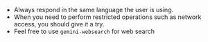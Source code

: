 - Always respond in the same language the user is using.
- When you need to perform restricted operations such as network access, you should give it a try.
- Feel free to use `gemini-websearch` for web search
